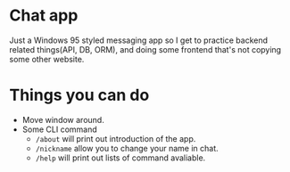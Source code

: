 # Chat app
Just a Windows 95 styled messaging app so I get to practice backend related things(API, DB, ORM), and doing some frontend that's not copying some other website.

# Things you can do
- Move window around.
- Some CLI command
    - `/about` will print out introduction of the app.
    - `/nickname` allow you to change your name in chat.
    - `/help` will print out lists of command avaliable.